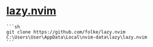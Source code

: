 # [lazy.nvim](https://github.com/folke/lazy.nvim)

````{tab} Windows 10
```sh
git clone https://github.com/folke/lazy.nvim C:\Users\User\AppData\Local\nvim-data\lazy\lazy.nvim
```
````